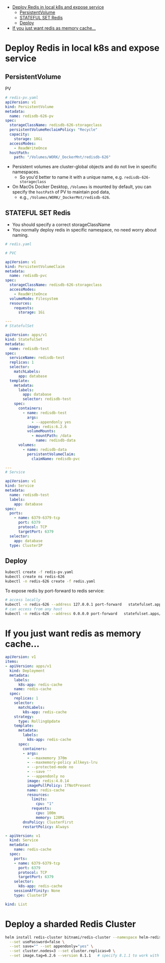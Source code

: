 [](...menustart)

- [Deploy Redis in local k8s and expose service](#867c17202bd1062ba34bf99faf434d6b)
    - [PersistentVolume](#858e55ea2e6429120a862313c50a9f5f)
    - [STATEFUL SET Redis](#305457477e783f4354ecabe28cd3081c)
    - [Deploy](#507a3a88cebc46603ce2be8eaa924eee)
- [If you just want redis as memory cache...](#15b6834685dfbd80ef67e02007df091d)

[](...menuend)


<h2 id="867c17202bd1062ba34bf99faf434d6b"></h2>

# Deploy Redis in local k8s and expose service

<h2 id="858e55ea2e6429120a862313c50a9f5f"></h2>

## PersistentVolume

PV

```yaml
# redis-pv.yaml
apiVersion: v1
kind: PersistentVolume
metadata:
  name: redisdb-626-pv
spec:
  storageClassName: redisdb-626-storageclass
  persistentVolumeReclaimPolicy: "Recycle"
  capacity:
    storage: 10Gi
  accessModes:
    - ReadWriteOnce
  hostPath:
    path: "/Volumes/WORK/_DockerMnt/redisdb-626"
```

- Persistent volumes are cluster-global objects and do not live in specific namespaces.  
    - So you'd better to name it with a unique name, e.g. `redisdb-626-storageclass`
- On MacOs Docker Desktop, `/Volumes` is mounted by default, you can specify the `hostPath` of PV to maintain pod data, 
    - e.g., `/Volumes/WORK/_DockerMnt/redisdb-626`.


<h2 id="305457477e783f4354ecabe28cd3081c"></h2>

## STATEFUL SET Redis

- You should specify a correct storageClassName
- You normally deploy redis in specific namespace, no need worry about naming.

```yaml
# redis.yaml

# PVC

apiVersion: v1
kind: PersistentVolumeClaim
metadata:
  name: redisdb-pvc
spec:
  storageClassName: redisdb-626-storageclass
  accessModes:
    - ReadWriteOnce
  volumeMode: Filesystem
  resources:
    requests:
      storage: 1Gi

---
# StatefulSet

apiVersion: apps/v1
kind: StatefulSet
metadata:
  name: redisdb-test
spec:
  serviceName: redisdb-test
  replicas: 1
  selector:
    matchLabels:
      app: database
  template:
    metadata:
      labels:
        app: database
        selector: redisdb-test
    spec:
      containers:
        - name: redisdb-test
          args:
            - --appendonly yes
          image: redis:6.2.6
          volumeMounts:
            - mountPath: /data
              name: redisdb-data
      volumes:
        - name: redisdb-data
          persistentVolumeClaim:
            claimName: redisdb-pvc

---
# Service

apiVersion: v1
kind: Service
metadata:
  name: redisdb-test
  labels:
    app: database
spec:
  ports:
    - name: 6379-6379-tcp
      port: 6379
      protocol: TCP
      targetPort: 6379
  selector:
    app: database
  type: ClusterIP

```


<h2 id="507a3a88cebc46603ce2be8eaa924eee"></h2>

## Deploy 

```bash
kubectl create -f redis-pv.yaml
kubectl create ns redis-626
kubectl -n redis-626 create -f redis.yaml
```

To expose redis by port-forward to redis service:

```bash
# access locally
kubectl -n redis-626 --address 127.0.0.1 port-forward   statefulset.apps/redisdb-test 6379:6379
# can access from any host
kubectl -n redis-626 --address 0.0.0.0 port-forward   statefulset.apps/redisdb-test 6379:6379
```


<h2 id="15b6834685dfbd80ef67e02007df091d"></h2>

# If you just want redis as memory cache...


```yaml
apiVersion: v1
items:
- apiVersion: apps/v1
  kind: Deployment
  metadata:
    labels:
      k8s-app: redis-cache
    name: redis-cache
  spec:
    replicas: 1
    selector:
      matchLabels:
        k8s-app: redis-cache
    strategy:
      type: RollingUpdate
    template:
      metadata:
        labels:
          k8s-app: redis-cache
      spec:
        containers:
        - args:
          - --maxmemory 370m
          - --maxmemory-policy allkeys-lru
          - --protected-mode no
          - --save ''
          - --appendonly no
          image: redis:4.0.14
          imagePullPolicy: IfNotPresent
          name: redis-cache
          resources:
            limits:
              cpu: "1"
            requests:
              cpu: 100m
              memory: 128Mi
        dnsPolicy: ClusterFirst
        restartPolicy: Always

- apiVersion: v1
  kind: Service
  metadata:
    name: redis-cache
  spec:
    ports:
    - name: 6379-6379-tcp
      port: 6379
      protocol: TCP
      targetPort: 6379
    selector:
      k8s-app: redis-cache
    sessionAffinity: None
    type: ClusterIP

kind: List
```


# Deploy a sharded Redis Cluster

```bash
helm install redis-cluster bitnami/redis-cluster --namespace helm-redis-626 \
  --set usePassword=false \
  --set save="" --set appendonly="yes" \
  --set cluster.nodes=3 --set cluster.replicas=0 \
  --set image.tag=6.2.6 --version 8.1.1   # specify 8.1.1 to work with redis 6.2.6
```
